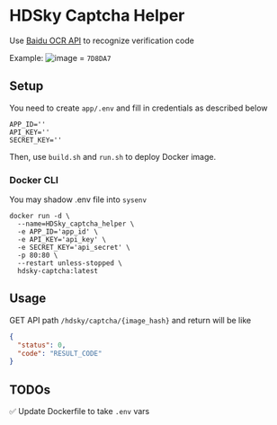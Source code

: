 # HDSky Captcha Helper
Use [Baidu OCR API](https://cloud.baidu.com/doc/OCR/index.html) to recognize verification code

Example:
![image](https://user-images.githubusercontent.com/10938293/160747970-51423778-d6bc-40f4-a17a-48451f3765c0.png) = `7D8DA7`

## Setup
You need to create `app/.env` and fill in credentials as described below
```
APP_ID=''
API_KEY=''
SECRET_KEY=''
```

Then, use `build.sh` and `run.sh` to deploy Docker image.

### Docker CLI
You may shadow .env file into `sysenv`
```
docker run -d \
  --name=HDSky_captcha_helper \
  -e APP_ID='app_id' \
  -e API_KEY='api_key' \
  -e SECRET_KEY='api_secret' \
  -p 80:80 \
  --restart unless-stopped \
  hdsky-captcha:latest
```

## Usage
GET API path `/hdsky/captcha/{image_hash}` and return will be like
```json
{
  "status": 0,
  "code": "RESULT_CODE"
}
```

## TODOs
✅ Update Dockerfile to take `.env` vars
